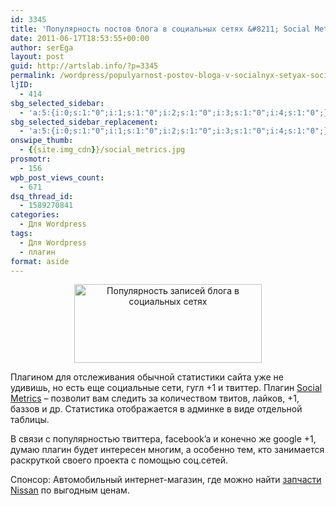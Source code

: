 ```yaml
---
id: 3345
title: 'Популярность постов блога в социальных сетях &#8211; Social Metrics для WordPress'
date: 2011-06-17T18:53:55+00:00
author: serEga
layout: post
guid: http://artslab.info/?p=3345
permalink: /wordpress/populyarnost-postov-bloga-v-socialnyx-setyax-social-metrics-dlya-wordpress/
ljID:
  - 414
sbg_selected_sidebar:
  - 'a:5:{i:0;s:1:"0";i:1;s:1:"0";i:2;s:1:"0";i:3;s:1:"0";i:4;s:1:"0";}'
sbg_selected_sidebar_replacement:
  - 'a:5:{i:0;s:1:"0";i:1;s:1:"0";i:2;s:1:"0";i:3;s:1:"0";i:4;s:1:"0";}'
onswipe_thumb:
  - {{site.img_cdn}}/social_metrics.jpg
prosmotr:
  - 156
wpb_post_views_count:
  - 671
dsq_thread_id:
  - 1589270841
categories:
  - Для Wordpress
tags:
  - Для Wordpress
  - плагин
format: aside
---
```

<center>
  <a href="{{site.img_cdn}}/social_metrics.jpg"><img src="{{site.img_cdn}}/social_metrics-300x126.jpg" alt="Популярность записей блога в социальных сетях" title="social_metrics" width="300" height="126" class="alignnone size-medium wp-image-3346" /></a>
</center>

Плагином для отслеживания обычной статистики сайта уже не удивишь, но есть еще социальные сети, гугл +1 и твиттер. Плагин [Social Metrics](http://wordpress.org/extend/plugins/social-metrics/) &#8211; позволит вам следить за количеством твитов, лайков, +1, баззов и др. Статистика отображается в админке в виде отдельной таблицы.

В связи с популярностью твиттера, facebook&#8217;a и конечно же google +1, думаю плагин будет интересен многим, а особенно тем, кто занимается раскруткой своего проекта с помощью соц.сетей.

<!--more-->

Спонсор: Автомобильный интернет-магазин, где можно найти [запчасти Nissan](http://nissan36.ru) по выгодным ценам.